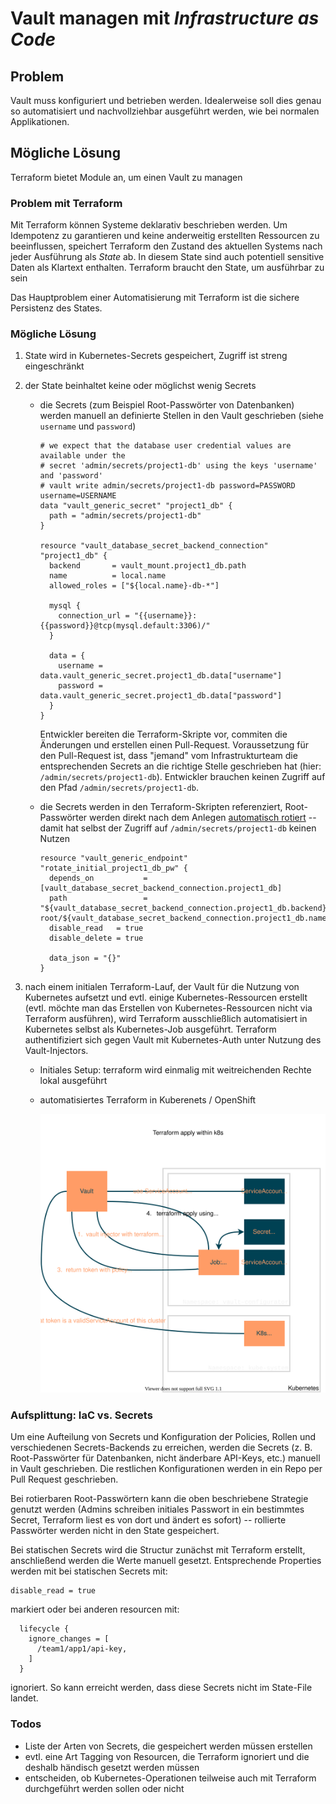 # Vault managen mit _Infrastructure as Code_ 

## Problem

Vault muss konfiguriert und betrieben werden. Idealerweise soll dies genau so automatisiert und nachvollziehbar ausgeführt werden, wie bei normalen Applikationen.

## Mögliche Lösung

Terraform bietet Module an, um einen Vault zu managen

### Problem mit Terraform

Mit Terraform können Systeme deklarativ beschrieben werden. Um Idempotenz zu garantieren und keine anderweitig erstellten Ressourcen zu beeinflussen, speichert Terraform den Zustand des aktuellen Systems nach jeder Ausführung als *State* ab. In diesem State sind auch potentiell sensitive Daten als Klartext enthalten. Terraform braucht den State, um ausführbar zu sein

Das Hauptproblem einer Automatisierung mit Terraform ist die sichere Persistenz des States.

<div class="pagebreak"/>

### Mögliche Lösung

1. State wird in Kubernetes-Secrets gespeichert, Zugriff ist streng eingeschränkt

2. der State beinhaltet keine oder möglichst wenig Secrets

   - die Secrets (zum Beispiel Root-Passwörter von Datenbanken) werden manuell an definierte Stellen in den Vault geschrieben (siehe `username` und `password`)

     ```
     # we expect that the database user credential values are available under the
     # secret 'admin/secrets/project1-db' using the keys 'username' and 'password'
     # vault write admin/secrets/project1-db password=PASSWORD username=USERNAME
     data "vault_generic_secret" "project1_db" {
       path = "admin/secrets/project1-db"
     }
     
     resource "vault_database_secret_backend_connection" "project1_db" {
       backend       = vault_mount.project1_db.path
       name          = local.name
       allowed_roles = ["${local.name}-db-*"]
     
       mysql {
         connection_url = "{{username}}:{{password}}@tcp(mysql.default:3306)/"
       }
     
       data = {
         username = data.vault_generic_secret.project1_db.data["username"]
         password = data.vault_generic_secret.project1_db.data["password"]
       }
     }
     ```

     Entwickler bereiten die Terraform-Skripte vor, commiten die Änderungen und erstellen einen Pull-Request. Voraussetzung für den Pull-Request ist, dass "jemand" vom Infrastrukturteam die entsprechenden Secrets an die richtige Stelle geschrieben hat (hier: `/admin/secrets/project1-db`). Entwickler brauchen keinen Zugriff auf den Pfad `/admin/secrets/project1-db`.<div class="pagebreak"/>

   - die Secrets werden in den Terraform-Skripten referenziert, Root-Passwörter werden direkt nach dem Anlegen [automatisch rotiert](https://learn.hashicorp.com/tutorials/vault/database-root-rotation) -- damit hat selbst der Zugriff auf `/admin/secrets/project1-db` keinen Nutzen

     ```
     resource "vault_generic_endpoint" "rotate_initial_project1_db_pw" {
       depends_on           = [vault_database_secret_backend_connection.project1_db]
       path                 = "${vault_database_secret_backend_connection.project1_db.backend}/rotate-root/${vault_database_secret_backend_connection.project1_db.name}"
       disable_read   = true
       disable_delete = true
     
       data_json = "{}"
     }
     
     ```

3. nach einem initialen Terraform-Lauf, der Vault für die Nutzung von Kubernetes aufsetzt und evtl. einige Kubernetes-Ressourcen erstellt (evtl. möchte man das Erstellen von Kubernetes-Ressourcen nicht via Terraform ausführen), wird Terraform ausschließlich automatisiert in Kubernetes selbst als Kubernetes-Job ausgeführt. Terraform authentifiziert sich gegen Vault mit Kubernetes-Auth unter Nutzung des Vault-Injectors.

   - Initiales Setup: terraform wird einmalig mit weitreichenden Rechte lokal ausgeführt

   
   - automatisiertes Terraform in Kuberenets / OpenShift
   
     ![terraform deploy in kubernetes](k8s-terraform-run.svg)



### Aufsplittung: IaC vs. Secrets

Um eine Aufteilung von Secrets und Konfiguration der Policies, Rollen und verschiedenen Secrets-Backends zu erreichen, werden die Secrets (z. B. Root-Passwörter für Datenbanken, nicht änderbare API-Keys, etc.) manuell in Vault geschrieben. Die restlichen Konfigurationen werden in ein Repo per Pull Request geschrieben.

Bei rotierbaren Root-Passwörtern kann die oben beschriebene Strategie genutzt werden (Admins schreiben initiales Passwort in ein bestimmtes Secret, Terraform liest es von dort und ändert es sofort) -- rollierte Passwörter werden nicht in den State gespeichert.

Bei statischen Secrets wird die Structur zunächst mit Terraform erstellt, anschließend werden die Werte manuell gesetzt. Entsprechende Properties werden mit bei statischen Secrets mit:

```
disable_read = true
```

markiert oder bei anderen resourcen mit:

```
  lifecycle {
    ignore_changes = [
      /team1/app1/api-key,
    ]
  }

```

ignoriert. So kann erreicht werden, dass diese Secrets nicht im State-File landet.

### Todos

- Liste der Arten von Secrets, die gespeichert werden müssen erstellen
- evtl. eine Art Tagging von Resourcen, die Terraform ignoriert und die deshalb händisch gesetzt werden müssen
- entscheiden, ob Kubernetes-Operationen teilweise auch mit Terraform durchgeführt werden sollen oder nicht
